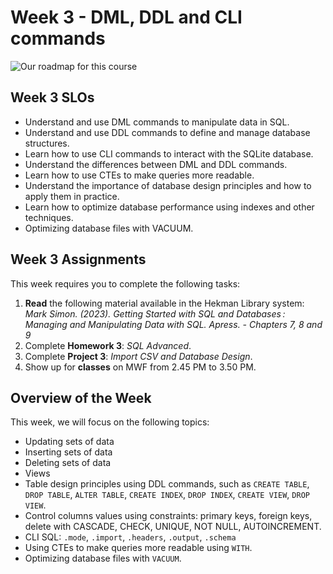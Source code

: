 # Week 3 - DML, DDL and CLI commands

![Our roadmap for this course](imgs/sql-mindmap.png)

## Week 3 SLOs

- Understand and use DML commands to manipulate data in SQL.
- Understand and use DDL commands to define and manage database structures.
- Learn how to use CLI commands to interact with the SQLite database.
- Understand the differences between DML and DDL commands.
- Learn how to use CTEs to make queries more readable.
- Understand the importance of database design principles and how to apply them in practice.
- Learn how to optimize database performance using indexes and other techniques.
- Optimizing database files with VACUUM.


## Week 3 Assignments

This week requires you to complete the following tasks:

1. **Read** the following material available in the Hekman Library system: *Mark Simon. (2023). Getting Started with SQL and Databases : Managing and Manipulating Data with SQL. Apress. - Chapters 7, 8 and 9*
2. Complete **Homework 3**: *SQL Advanced*.
3. Complete **Project 3**: *Import CSV and Database Design*.
4. Show up for **classes** on MWF from 2.45 PM to 3.50 PM.

## Overview of the Week

This week, we will focus on the following topics:

- Updating sets of data
- Inserting sets of data
- Deleting sets of data
- Views
- Table design principles using DDL commands, such as `CREATE TABLE`, `DROP TABLE`, `ALTER TABLE`, `CREATE INDEX`, `DROP INDEX`, `CREATE VIEW`, `DROP VIEW`.
- Control columns values using constraints: primary keys, foreign keys, delete with CASCADE, CHECK, UNIQUE, NOT NULL, AUTOINCREMENT.
- CLI SQL: `.mode`, `.import`, `.headers`, `.output`, `.schema`
- Using CTEs to make queries more readable using `WITH`.
- Optimizing database files with `VACUUM`.


```{tableofcontents}
```